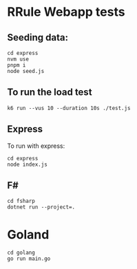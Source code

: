 # RRule Webapp tests

## Seeding data:
```shell
cd express
nvm use 
pnpm i
node seed.js
```

## To run the load test
```shell
k6 run --vus 10 --duration 10s ./test.js
```

## Express 
To run with express:
```shell
cd express
node index.js
```

## F#
```shell
cd fsharp 
dotnet run --project=.
```

# Goland
```shell
cd golang
go run main.go
```